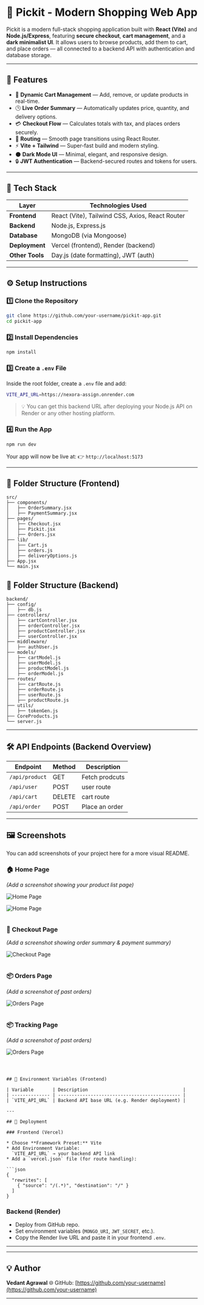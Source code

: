 # 🛒 Pickit - Modern Shopping Web App

Pickit is a modern full-stack shopping application built with **React (Vite)** and **Node.js/Express**, featuring **secure checkout**, **cart management**, and a **dark minimalist UI**.
It allows users to browse products, add them to cart, and place orders — all connected to a backend API with authentication and database storage.

---

## 🚀 Features

* 🧾 **Dynamic Cart Management** — Add, remove, or update products in real-time.
* 🕒 **Live Order Summary** — Automatically updates price, quantity, and delivery options.
* 💳 **Checkout Flow** — Calculates totals with tax, and places orders securely.
* 🧭 **Routing** — Smooth page transitions using React Router.
* ⚡ **Vite + Tailwind** — Super-fast build and modern styling.
* 🌑 **Dark Mode UI** — Minimal, elegant, and responsive design.
* 🔒 **JWT Authentication** — Backend-secured routes and tokens for users.

---

## 🧩 Tech Stack

| Layer           | Technologies Used                               |
| --------------- | ----------------------------------------------- |
| **Frontend**    | React (Vite), Tailwind CSS, Axios, React Router |
| **Backend**     | Node.js, Express.js                             |
| **Database**    | MongoDB (via Mongoose)                          |
| **Deployment**  | Vercel (frontend), Render (backend)             |
| **Other Tools** | Day.js (date formatting), JWT (auth)            |

---

## ⚙️ Setup Instructions

### 1️⃣ Clone the Repository

```bash
git clone https://github.com/your-username/pickit-app.git
cd pickit-app
```

### 2️⃣ Install Dependencies

```bash
npm install
```

### 3️⃣ Create a `.env` File

Inside the root folder, create a `.env` file and add:

```bash
VITE_API_URL=https://nexora-assign.onrender.com
```

> 💡 You can get this backend URL after deploying your Node.js API on Render or any other hosting platform.

### 4️⃣ Run the App

```bash
npm run dev
```

Your app will now be live at:
👉 `http://localhost:5173`

---

## 🧭 Folder Structure (Frontend)

```
src/
├── components/
│   ├── OrderSummary.jsx
│   ├── PaymentSummary.jsx
├── pages/
│   ├── Checkout.jsx
│   ├── Pickit.jsx
│   ├── Orders.jsx
├── lib/
│   ├── Cart.js
│   ├── orders.js
│   ├── deliveryOptions.js
├── App.jsx
└── main.jsx
```

## 🧭 Folder Structure (Backend)

```
backend/
├── config/
│   ├── db.js
├── controllers/
│   ├── cartController.jsx
│   ├── orderController.jsx
│   ├── productController.jsx
│   ├── userController.jsx
├── middleware/
│   ├── authUser.js
├── models/
│   ├── cartModel.js
│   ├── userModel.js
│   ├── productModel.js
│   ├── orderModel.js
├── routes/
│   ├── cartRoute.js
│   ├── orderRoute.js
│   ├── userRoute.js
│   ├── productRoute.js
├── utils/
│   ├── tokenGen.js
├── CoreProducts.js
└── server.js
```

---

## 🛠️ API Endpoints (Backend Overview)

| Endpoint        | Method | Description               |
| --------------- | ------ | ------------------------- |
| `/api/product`  | GET    | Fetch prodcuts            |
| `/api/user`     | POST   | user route                |
| `/api/cart`     | DELETE | cart route                |
| `/api/order`    | POST   | Place an order            |

---

## 🖼️ Screenshots

You can add screenshots of your project here for a more visual README.

### 🏠 Home Page

*(Add a screenshot showing your product list page)*


![Home Page](https://github.com/Vedant-Agrawal07/Nexora-assign/blob/86d07570805097570c03dcd664c7258f72a53459/screenshots/home-page-scr-1.png)


![Home Page](https://github.com/Vedant-Agrawal07/Nexora-assign/blob/86d07570805097570c03dcd664c7258f72a53459/screenshots/home-page-scr-2.png)
```
```
### 🛒 Checkout Page

*(Add a screenshot showing order summary & payment summary)*


![Checkout Page](https://github.com/Vedant-Agrawal07/Nexora-assign/blob/86d07570805097570c03dcd664c7258f72a53459/screenshots/checkout-page-scr.png)
```
```
### 📦 Orders Page

*(Add a screenshot of past orders)*


![Orders Page](https://github.com/Vedant-Agrawal07/Nexora-assign/blob/86d07570805097570c03dcd664c7258f72a53459/screenshots/orders-page-scr.png)
```
```

### 📦 Tracking Page

*(Add a screenshot of past orders)*


![Orders Page](https://github.com/Vedant-Agrawal07/Nexora-assign/blob/86d07570805097570c03dcd664c7258f72a53459/screenshots/tracking-page-scr.png)
```



## 🔐 Environment Variables (Frontend)

| Variable       | Description                                   |
| -------------- | --------------------------------------------- |
| `VITE_API_URL` | Backend API base URL (e.g. Render deployment) |

---

## 🚀 Deployment

### Frontend (Vercel)

* Choose **Framework Preset:** Vite
* Add Environment Variable:
  `VITE_API_URL` → your backend API link
* Add a `vercel.json` file (for route handling):

```json
{
  "rewrites": [
    { "source": "/(.*)", "destination": "/" }
  ]
}
```

### Backend (Render)

* Deploy from GitHub repo.
* Set environment variables (`MONGO_URI`, `JWT_SECRET`, etc.).
* Copy the Render live URL and paste it in your frontend `.env`.

---



---

## 💡 Author

**Vedant Agrawal**
🌐 GitHub: [https://github.com/your-username](https://github.com/your-username)

---


